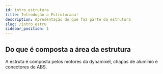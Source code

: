 ```yaml
---
id: intro_estrutura
title: Introdução a Estruturaaa!
description: Apresentação do que faz parte da estrutura 
slug: /intro_estru
sidebar_position: 1
---
```


## Do que é composta a área da estrutura

A estruta é composta pelos motores da dynamixel, chapas de alumínio e conectores de ABS.
